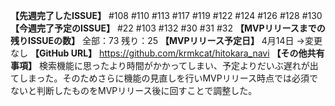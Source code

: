 **【先週完了したISSUE】**
#108 #110 #113 #117 #119 #122 #124 #126 #128 #130
**【今週完了予定のISSUE】**
#22 #103 #132 #30 #31 #32
**【MVPリリースまでの残りISSUEの数】**
全部：73
残り：25
**【MVPリリース予定日】**
4月14日
 →変更なし
**【GitHub URL】**
https://github.com/krmkcat/hitokara_navi
**【その他共有事項】**
検索機能に思ったより時間がかかってしまい、予定よりだいぶ遅れが出てしまった。そのためさらに機能の見直しを行いMVPリリース時点では必須でないと判断したものをMVPリリース後に回すことで調整した。